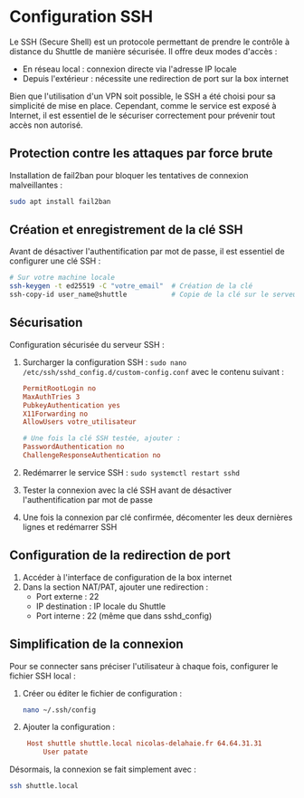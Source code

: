 # Configuration SSH

Le SSH (Secure Shell) est un protocole permettant de prendre le contrôle à distance du Shuttle de manière sécurisée. Il offre deux modes d'accès :

- En réseau local : connexion directe via l'adresse IP locale
- Depuis l'extérieur : nécessite une redirection de port sur la box internet

Bien que l'utilisation d'un VPN soit possible, le SSH a été choisi pour sa simplicité de mise en place. Cependant, comme le service est exposé à Internet, il est essentiel de le sécuriser correctement pour prévenir tout accès non autorisé.

## Protection contre les attaques par force brute

Installation de fail2ban pour bloquer les tentatives de connexion malveillantes :

```bash
sudo apt install fail2ban
```

## Création et enregistrement de la clé SSH

Avant de désactiver l'authentification par mot de passe, il est essentiel de configurer une clé SSH :

```bash
# Sur votre machine locale
ssh-keygen -t ed25519 -C "votre_email"  # Création de la clé
ssh-copy-id user_name@shuttle           # Copie de la clé sur le serveur
```

## Sécurisation

Configuration sécurisée du serveur SSH :

1. Surcharger la configuration SSH : `sudo nano /etc/ssh/sshd_config.d/custom-config.conf` avec le contenu suivant :

   ```conf
   PermitRootLogin no
   MaxAuthTries 3
   PubkeyAuthentication yes
   X11Forwarding no
   AllowUsers votre_utilisateur

   # Une fois la clé SSH testée, ajouter :
   PasswordAuthentication no
   ChallengeResponseAuthentication no
   ```

2. Redémarrer le service SSH : `sudo systemctl restart sshd`
3. Tester la connexion avec la clé SSH avant de désactiver l'authentification par mot de passe
4. Une fois la connexion par clé confirmée, décomenter les deux dernières lignes et redémarrer SSH

## Configuration de la redirection de port

1. Accéder à l'interface de configuration de la box internet
2. Dans la section NAT/PAT, ajouter une redirection :
   - Port externe : 22
   - IP destination : IP locale du Shuttle
   - Port interne : 22 (même que dans sshd_config)

## Simplification de la connexion

Pour se connecter sans préciser l'utilisateur à chaque fois, configurer le fichier SSH local :

1. Créer ou éditer le fichier de configuration :

   ```bash
   nano ~/.ssh/config
   ```

2. Ajouter la configuration :

   ```conf
    Host shuttle shuttle.local nicolas-delahaie.fr 64.64.31.31
        User patate
   ```

Désormais, la connexion se fait simplement avec :

```bash
ssh shuttle.local
```
